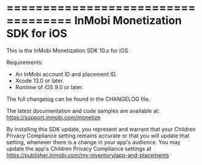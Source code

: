 ===================================
InMobi Monetization SDK for iOS
===================================

This is the InMobi Monetization SDK 10.x for iOS

Requirements:
- An InMobi account ID and placement ID.
- Xcode 13.0 or later.
- Runtime of iOS 9.0 or later.

The full changelog can be found in the CHANGELOG file.

The latest documentation and code samples are available at:
https://support.inmobi.com/monetize

By installing this SDK update, you represent and warrant that your Children Privacy Compliance setting remains accurate or that you will update that setting, whenever there is a change in your app's audience. You may update the app's Children Privacy Compliance settings at https://publisher.inmobi.com/my-inventory/app-and-placements

